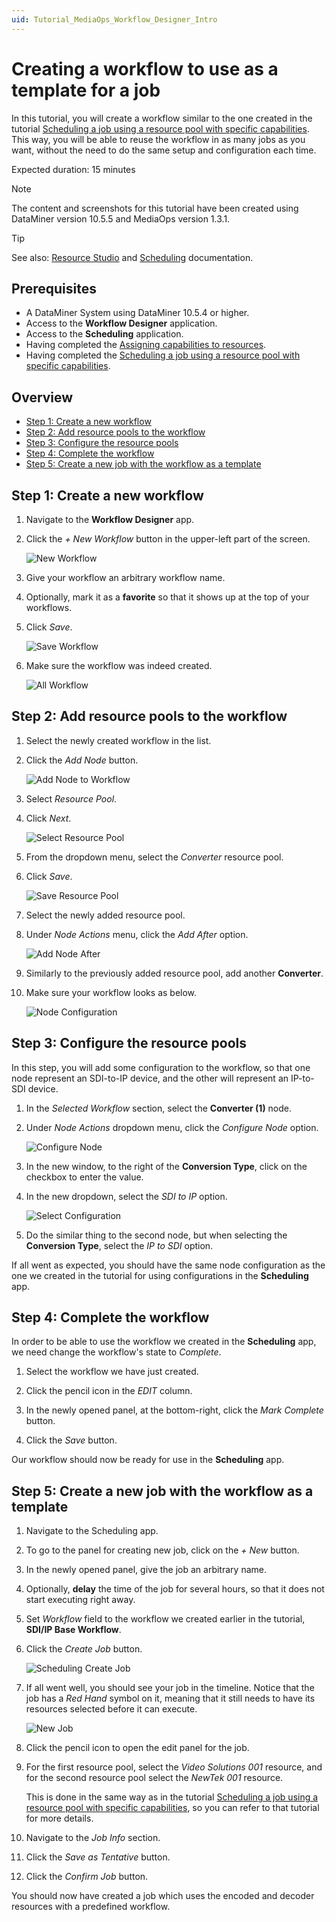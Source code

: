 ```yaml
---
uid: Tutorial_MediaOps_Workflow_Designer_Intro
---
```


# Creating a workflow to use as a template for a job

In this tutorial, you will create a workflow similar to the one created in the tutorial [Scheduling a job using a resource pool with specific capabilities](xref:Tutorial_MediaOps_Scheduling_Configurations). This way, you will be able to reuse the workflow in as many jobs as you want, without the need to do the same setup and configuration each time.

Expected duration: 15 minutes

> [!NOTE]
> The content and screenshots for this tutorial have been created using DataMiner version 10.5.5 and MediaOps version 1.3.1.

> [!TIP]
> See also: [Resource Studio](xref:MO_Resource_Studio) and [Scheduling](xref:MO_Scheduling) documentation.

## Prerequisites

- A DataMiner System using DataMiner 10.5.4 or higher.
- Access to the **Workflow Designer** application.
- Access to the **Scheduling** application.
- Having completed the [Assigning capabilities to resources](xref:Tutorial_MediaOps_Resource_Studio_Capabilities_and_Capacities).
- Having completed the [Scheduling a job using a resource pool with specific capabilities](xref:Tutorial_MediaOps_Scheduling_Configurations).

## Overview

- [Step 1: Create a new workflow](#step-1-create-a-new-workflow)
- [Step 2: Add resource pools to the workflow](#step-2-add-resource-pools-to-the-workflow)
- [Step 3: Configure the resource pools](#step-3-configure-the-resource-pools)
- [Step 4: Complete the workflow](#step-4-complete-the-workflow)
- [Step 5: Create a new job with the workflow as a template](#step-5-create-a-new-job-with-the-workflow-as-a-template)

## Step 1: Create a new workflow

1. Navigate to the **Workflow Designer** app.

1. Click the *+ New Workflow* button in the upper-left part of the screen.

   ![New Workflow](~/solutions/images/Workflow_Designer_New_Workflow.png)

1. Give your workflow an arbitrary workflow name.

1. Optionally, mark it as a **favorite** so that it shows up at the top of your workflows.

1. Click *Save*.

   ![Save Workflow](~/solutions/images/Workflow_Designer_Save_Workflow.png)

1. Make sure the workflow was indeed created.

   ![All Workflow](~/solutions/images/Workflow_Designer_All_Workflows.png)

## Step 2: Add resource pools to the workflow

1. Select the newly created workflow in the list.

1. Click the *Add Node* button.

   ![Add Node to Workflow](~/solutions/images/Workflow_Designer_Add_Node.png)

1. Select *Resource Pool*.

1. Click *Next*.

   ![Select Resource Pool](~/solutions/images/Workflow_Designer_Select_Resource_Pool.png)

1. From the dropdown menu, select the *Converter* resource pool.

1. Click *Save*.

   ![Save Resource Pool](~/solutions/images/Workflow_Designer_Save_Resource_Pool.png)

1. Select the newly added resource pool.

1. Under *Node Actions* menu, click the *Add After* option.

   ![Add Node After](~/solutions/images/Workflow_Designer_Add_Node_After.png)

1. Similarly to the previously added resource pool, add another **Converter**.

1. Make sure your workflow looks as below.

   ![Node Configuration](~/solutions/images/Workflow_Designer_Node_Configuration.png)

## Step 3: Configure the resource pools

In this step, you will add some configuration to the workflow, so that one node represent an SDI-to-IP device, and the other will represent an IP-to-SDI device.

1. In the *Selected Workflow* section, select the **Converter (1)** node.

1. Under *Node Actions* dropdown menu, click the *Configure Node* option.

   ![Configure Node](~/solutions/images/Workflow_Designer_Configure_Node.png)

1. In the new window, to the right of the **Conversion Type**, click on the checkbox to enter the value.

1. In the new dropdown, select the *SDI to IP* option.

   ![Select Configuration](~/solutions/images/Workflow_Designer_Select_Configuration.png)

1. Do the similar thing to the second node, but when selecting the **Conversion Type**, select the *IP to SDI* option.

If all went as expected, you should have the same node configuration as the one we created in the tutorial for using configurations in the **Scheduling** app.

## Step 4: Complete the workflow

In order to be able to use the workflow we created in the **Scheduling** app, we need change the workflow's state to *Complete*.

1. Select the workflow we have just created.

1. Click the pencil icon in the *EDIT* column.

1. In the newly opened panel, at the bottom-right, click the *Mark Complete* button.

1. Click the *Save* button.

Our workflow should now be ready for use in the **Scheduling** app.

## Step 5: Create a new job with the workflow as a template

1. Navigate to the Scheduling app.

1. To go to the panel for creating new job, click on the *+ New* button.

1. In the newly opened panel, give the job an arbitrary name.

1. Optionally, **delay** the time of the job for several hours, so that it does not start executing right away.

1. Set *Workflow* field to the workflow we created earlier in the tutorial, **SDI/IP Base Workflow**.

1. Click the *Create Job* button.

   ![Scheduling Create Job](~/solutions/images/Scheduling_Create_Job_With_Workflow.png)

1. If all went well, you should see your job in the timeline. Notice that the job has a *Red Hand* symbol on it, meaning that it still needs to have its resources selected before it can execute.

   ![New Job](~/solutions/images/Scheduling_Workflow_New_Job.png)

1. Click the pencil icon to open the edit panel for the job.

1. For the first resource pool, select the *Video Solutions 001* resource, and for the second resource pool select the *NewTek 001* resource.

   This is done in the same way as in the tutorial [Scheduling a job using a resource pool with specific capabilities](xref:Tutorial_MediaOps_Scheduling_Configurations), so you can refer to that tutorial for more details.

1. Navigate to the *Job Info* section.

1. Click the *Save as Tentative* button.

1. Click the *Confirm Job* button.

You should now have created a job which uses the encoded and decoder resources with a predefined workflow.
